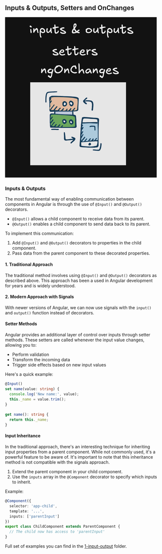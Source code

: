 ## Inputs & Outputs, Setters and OnChanges

<img src="/public/img/input.png" alt="x" style="width: 500px; height: auto;">

### Inputs & Outputs

The most fundamental way of enabling communication between components in Angular is through the use of `@Input()` and `@Output()` decorators.

- `@Input()` allows a child component to receive data from its parent.
- `@Output()` enables a child component to send data back to its parent.

To implement this communication:

1. Add `@Input()` and `@Output()` decorators to properties in the child component.
2. Pass data from the parent component to these decorated properties.

#### 1. Traditional Approach

The traditional method involves using `@Input()` and `@Output()` decorators as
described above. This approach has been a used in Angular development for 
years and is widely understood.

#### 2. Modern Approach with Signals

With newer versions of Angular, we can now use signals with the `input()`
and `output()` function instead of decorators.

#### Setter Methods

Angular provides an additional layer of control over inputs through setter methods. These setters are called whenever the input value changes, allowing you to:

- Perform validation
- Transform the incoming data
- Trigger side effects based on new input values

Here's a quick example:

```typescript
@Input()
set name(value: string) {
  console.log('New name:', value);
  this._name = value.trim();
}

get name(): string {
  return this._name;
}
```

#### Input Inheritance

In the traditional approach, there's an interesting technique for inheriting input properties from a parent component. 
While not commonly used, it's a powerful feature to be aware of. It's important to note that this inheritance method is not compatible with the signals approach.


1. Extend the parent component in your child component.
2. Use the `inputs` array in the `@Component` decorator to specify which inputs to inherit.

Example:

```typescript
@Component({
  selector: 'app-child',
  template: '...',
  inputs: ['parentInput']
})
export class ChildComponent extends ParentComponent {
  // The child now has access to 'parentInput'
}
```

Full set of examples you can find in the [1-input-output](https://github.com/michalgrzegorczyk-dev/angular-component-communication/tree/master/src/app/1-input-output) folder.
